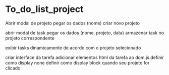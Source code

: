 # To_do_list_project

Abrir modal de projeto
pegar os dados (nome)
criar novo projeto

abrir modal de task
pegar os dados (nome, projeto, data)
armazenar task no projeto correspondente

exibir tasks dinamicamente de acordo com o projeto selecionado


criar interface da tarefa
adicionar elementos html da tarefa ao dom.js
definir como display none
definir como display block quando seu projeto for clicado